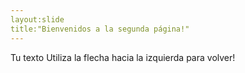```yaml
---
layout:slide
title:"Bienvenidos a la segunda página!"
---
```

Tu texto
Utiliza la flecha hacia la izquierda para volver!
